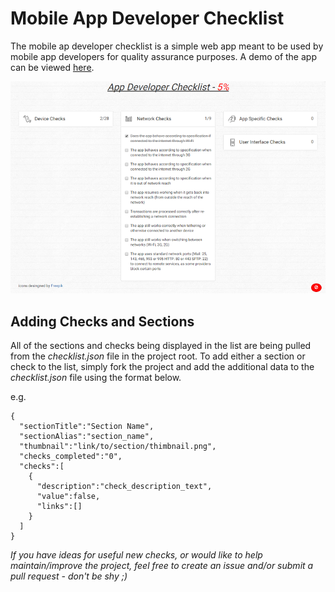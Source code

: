 # Mobile App  Developer Checklist

The mobile ap developer checklist is a simple web app meant to be used by mobile app developers for quality assurance purposes. A demo of the app can be viewed [here](http://checklist.adriangordon.me).

![screenshot](screenshot.png "Screenshot")

## Adding Checks and Sections
All of the sections and checks being displayed in the list are being pulled from the *checklist.json* file in the project root. To add either a section or check to the list, simply fork the project and add the additional data to the *checklist.json* file using the format below.

e.g.

```
{
  "sectionTitle":"Section Name",
  "sectionAlias":"section_name",
  "thumbnail":"link/to/section/thimbnail.png",
  "checks_completed":"0",
  "checks":[
    {
      "description":"check_description_text",
      "value":false,
      "links":[]
    }
  ]
}

```

*If you have ideas for useful new checks, or would like to help maintain/improve the project, feel free to create an issue and/or submit a pull request -  don't be shy ;)*
